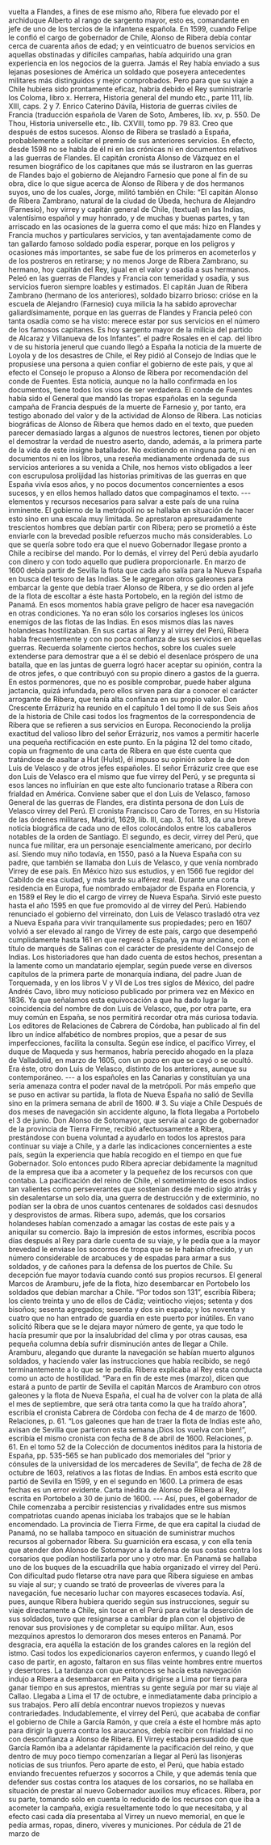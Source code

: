 vuelta a Flandes, a fines de ese mismo año, Ribera fue elevado por el archiduque Alberto al rango de sargento mayor, esto es, comandante en jefe de uno de los tercios de la infantena española. En 1599, cuando Felipe le confió el cargo de gobernador de Chile, Alonso de Ribera debía contar cerca de cuarenta años de edad; y en veinticuatro de buenos servicios en aquellas obstinadas y difíciles campañas, había adquirido una gran experiencia en los negocios de la guerra. Jamás el Rey había enviado a sus lejanas posesiones de América un soldado que poseyera antecedentes militares más distinguidos y mejor comprobados. Pero para que su viaje a Chile hubiera sido prontamente eficaz, habría debido el Rey suministrarle los Coloma, libro x. Herrera, Historia general del mundo etc., parte 111, lib. XIII, caps. 2 y 7. Enrico Caterino Dávila, Historia de guerras civiles de Francia (traducción española de Varen de Soto, Amberes, lib. xv, p. 550. De Thou, Historia universelle etc., lib. CXVIII, tomo pp. 79 83. Creo que después de estos sucesos. Alonso de Ribera se trasladó a España, probablemente a solicitar el premio de sus anteriores servicios. En efecto, desde 1598 no se habla de él ni en las crónicas ni en documentos relativos a las guerras de Flandes. El capitán cronista Alonso de Vázquez en el resumen biográfico de los capitanes que más se ilustraron en las guerras de Flandes bajo el gobierno de Alejandro Farnesio que pone al fin de su obra, dice lo que sigue acerca de Alonso de Ribera y de dos hermanos suyos, uno de los cuales, Jorge, militó también en Chile: “El capitán Alonso de Ribera Zambrano, natural de la ciudad de Úbeda, hechura de Alejandro (Farnesio), hoy virrey y capitán general de Chile, (textual) en las Indias, valentísimo español y muy honrado, y de muchas y buenas partes, y tan arriscado en las ocasiones de la guerra como el que más: hizo en Flandes y Francia muchos y particulares servicios, y tan aventajadamente como de tan gallardo famoso soldado podía esperar, porque en los peligros y ocasiones más importantes, se sabe fue de los primeros en acometerlos y de los postreros en retirarse; y no menos Jorge de Ribera Zambrano, su hermano, hoy capitán del Rey, igual en el valor y osadía a sus hermanos. Peleó en las guerras de Flandes y Francia con temeridad y osadía, y sus servicios fueron siempre loables y estimados. El capitán Juan de Ribera Zambrano (hermano de los anteriores), soldado bizarro brioso: crióse en la escuela de Alejandro (Farnesio) cuya milicia la ha sabido aprovechar galiardísimamente, porque en las guerras de Flandes y Francia peleó con tanta osadía como se ha visto: merece estar por sus servicios en el número de los famosos capitanes. Es hoy sargento mayor de la milicia del partido de Alcaraz y Villanueva de los Infantes”. el padre Rosales en el cap. del libro v de su historia jenerul que cuando llegó a España la noticia de la muerte de Loyola y de los desastres de Chile, el Rey pidió al Consejo de Indias que le propusiese una persona a quien confiar el gobierno de este país, y que al efecto el Consejo le propuso a Alonso de Ribera por recomendación del conde de Fuentes. Esta noticia, aunque no la hallo confirmada en los documentos, tiene todos los visos de ser verdadera. El conde de Fuentes había sido el General que mandó las tropas españolas en la segunda campaña de Francia después de la muerte de Farnesio y, por tanto, era testigo abonado del valor y de la actividad de Alonso de Ribera. Las noticias biográficas de Alonso de Ribera que hemos dado en el texto, que pueden parecer demasiado largas a algunos de nuestros lectores, tienen por objeto el demostrar la verdad de nuestro aserto, dando, además, a la primera parte de la vida de este insigne batallador. No existiendo en ninguna parte, ni en documentos ni en los libros, una reseña medianamente ordenada de sus servicios anteriores a su venida a Chile, nos hemos visto obligados a leer con escrupulosa prolijidad las historias primitivas de las guerras en que España vivía esos años, y no pocos documentos concernientes a esos sucesos, y en ellos hemos hallado datos que compaginamos el texto. --- elementos y recursos necesarios para salvar a este país de una ruina inminente. El gobierno de la metrópoli no se hallaba en situación de hacer esto sino en una escala muy limitada. Se aprestaron apresuradamente trescientos hombres que debían partir con Ribera; pero se prometió a éste enviarle con la brevedad posible refuerzos mucho más considerables. Lo que se quería sobre todo era que el nuevo Gobernador llegase pronto a Chile a recibirse del mando. Por lo demás, el virrey del Perú debía ayudarlo con dinero y con todo aquello que pudiera proporcionarle. En marzo de 1600 debía partir de Sevilla la flota que cada año salía para la Nueva España en busca del tesoro de las Indias. Se le agregaron otros galeones para embarcar la gente que debía traer Alonso de Ribera, y se dio orden al jefe de la flota de escoltar a éste hasta Portobelo, en la región del istmo de Panamá. En esos momentos había grave peligro de hacer esa navegación en otras condiciones. Ya no eran sólo los corsarios ingleses los únicos enemigos de las flotas de las Indias. En esos mismos días las naves holandesas hostilizaban. En sus cartas al Rey y al virrey del Perú, Ribera habla frecuentemente y con no poca confianza de sus servicios en aquellas guerras. Recuerda solamente ciertos hechos, sobre los cuales suele extenderse para demostrar que a él se debió el desenlace próspero de una batalla, que en las juntas de guerra logró hacer aceptar su opinión, contra la de otros jefes, o que contribuyó con su propio dinero a gastos de la guerra. En estos pormenores, que no es posible comprobar, puede haber alguna jactancia, quizá infundada, pero ellos sirven para dar a conocer el carácter arrogante de Ribera, que tenía alta confianza en su propio valor. Don Crescente Errázuriz ha reunido en el capítulo 1 del tomo II de sus Seis años de la historia de Chile casi todos los fragmentos de la correspondencia de Ribera que se refieren a sus servicios en Europa. Reconociendo la prolija exactitud del valioso libro del señor Errázuriz, nos vamos a permitir hacerle una pequeña rectificación en este punto. En la página 12 del tomo citado, copia un fragmento de una carta de Ribera en que éste cuenta que tratándose de asaltar a Hut (Hulst), él impuso su opinión sobre la de don Luis de Velasco y de otros jefes españoles. El señor Errázuriz cree que ese don Luis de Velasco era el mismo que fue virrey del Perú, y se pregunta si esos lances no influirían en que este alto funcionario tratase a Ribera con frialdad en América. Conviene saber que el don Luis de Velasco, famoso General de las guerras de Flandes, era distinta persona de don Luis de Velasco virrey del Perú. El cronista Francisco Caro de Torres, en su Historia de las órdenes militares, Madrid, 1629, lib. III, cap. 3, fol. 183, da una breve noticia biográfica de cada uno de ellos colocándolos entre los caballeros notables de la orden de Santiago. El segundo, es decir, virrey del Perú, que nunca fue militar, era un personaje esencialmente americano, por decirlo así. Siendo muy niño todavía, en 1550, pasó a la Nueva España con su padre, que también se llamaba don Luis de Velasco, y que venía nombrado Virrey de ese país. En México hizo sus estudios, y en 1566 fue regidor del Cabildo de esa ciudad, y más tarde su alférez real. Durante una corta residencia en Europa, fue nombrado embajador de España en Florencia, y en 1589 el Rey le dio el cargo de virrey de Nueva España. Sirvió este puesto hasta el año 1595 en que fue promovido al de virrey del Perú. Habiendo renunciado el gobierno del virreinato, don Luis de Velasco trasladó otra vez a Nueva España para vivir tranquilamente sus propiedades; pero en 1607 volvió a ser elevado al rango de Virrey de este país, cargo que desempeñó cumplidamente hasta 161 en que regresó a España, ya muy anciano, con el título de marqués de Salinas con el carácter de presidente del Consejo de Indias. Los historiadores que han dado cuenta de estos hechos, presentan a la lamente como un mandatario ejemplar, según puede verse en diversos capítulos de la primera parte de monarquía indiana, del padre Juan de Torquemada, y en los libros V y VI de Los tres siglos de México, del padre Andrés Cavo, libro muy noticioso publicado por primera vez en México en 1836. Ya que señalamos esta equivocación a que ha dado lugar la coincidencia del nombre de don Luis de Velasco, que, por otra parte, era muy común en España, se nos permitirá recordar otra más curiosa todavía. Los editores de Relaciones de Cabrera de Córdoba, han publicado al fin del libro un índice alfabético de nombres propios, que a pesar de sus imperfecciones, facilita la consulta. Según ese índice, el pacífico Virrey, el duque de Maqueda y sus hermanos, habría perecido ahogado en la plaza de Valladolid, en marzo de 1605, con un pozo en que se cayó o se ocultó. Era éste, otro don Luis de Velasco, distinto de los anteriores, aunque su contemporáneo. --- a los españoles en las Canarias y constituían ya una seria amenaza contra el poder naval de la metrópoli. Por más empeño que se puso en activar su partida, la flota de Nueva España no salió de Sevilla sino en la primera semana de abril de 1600. # 3. Su viaje a Chile Después de dos meses de navegación sin accidente alguno, la flota llegaba a Portobelo el 3 de junio. Don Alonso de Sotomayor, que servía al cargo de gobernador de la provincia de Tierra Firme, recibió afectuosamente a Ribera, prestándose con buena voluntad a ayudarlo en todos los aprestos para continuar su viaje a Chile, y a darle las indicaciones concernientes a este país, según la experiencia que había recogido en el tiempo en que fue Gobernador. Solo entonces pudo Ribera apreciar debidamente la magnitud de la empresa que iba a acometer y la pequeñez de los recursos con que contaba. La pacificación del reino de Chile, el sometimiento de esos indios tan valientes como perseverantes que sostenían desde medio siglo atrás y sin desalentarse un solo día, una guerra de destrucción y de exterminio, no podían ser la obra de unos cuantos centenares de soldados casi desnudos y desprovistos de armas. Ribera supo, además, que los corsarios holandeses habían comenzado a amagar las costas de este país y a aniquilar su comercio. Bajo la impresión de estos informes, escribía pocos días después al Rey para darle cuenta de su viaje, y le pedía que a la mayor brevedad le enviase los socorros de tropa que se le habían ofrecido, y un número considerable de arcabuces y de espadas para armar a sus soldados, y de cañones para la defensa de los puertos de Chile. Su decepción fue mayor todavía cuando contó sus propios recursos. El general Marcos de Aramburu, jefe de la flota, hizo desembarcar en Portobelo los soldados que debían marchar a Chile. “Por todos son 131”, escribía Ribera; los ciento treinta y uno de ellos de Cádiz; veintiocho viejos; setenta y dos bisoños; sesenta agregados; sesenta y dos sin espada; y los noventa y cuatro que no han entrado de guardia en este puerto por inútiles. En vano solicitó Ribera que se le dejara mayor número de gente, ya que todo le hacía presumir que por la insalubridad del clima y por otras causas, esa pequeña columna debía sufrir disminución antes de llegar a Chile. Aramburu, alegando que durante la navegación se habían muerto algunos soldados, y haciendo valer las instrucciones que había recibido, se negó terminantemente a lo que se le pedía. Ribera explicaba al Rey esta conducta como un acto de hostilidad. “Para en fin de este mes (marzo), dicen que estará a punto de partir de Sevilla el capitán Marcos de Aramburo con otros galeones y la flota de Nueva España, el cual ha de volver con la plata de allá el mes de septiembre, que será otra tanta como la que ha traído ahora”, escribía el cronista Cabrera de Córdoba con fecha de 4 de marzo de 1600. Relaciones, p. 61. “Los galeones que han de traer la flota de Indias este año, avisan de Sevilla que partieron esta semana ¡Dios los vuelva con bien!”, escribía el mismo cronista con fecha de 8 de abril de 1600. Relaciones, p. 61. En el tomo 52 de la Colección de documentos inéditos para la historia de España, pp. 535-565 se han publicado dos memoriales del “prior y cónsules de la universidad de los mercaderes de Sevilla”, de fecha de 28 de octubre de 1603, relativos a las flotas de Indias. En ambos está escrito que partió de Sevilla en 1599, y en el segundo en 1600. La primera de esas fechas es un error evidente. Carta inédita de Alonso de Ribera al Rey, escrita en Portobelo a 30 de junio de 1600. --- Así, pues, el gobernador de Chile comenzaba a percibir resistencias y rivalidades entre sus mismos compatriotas cuando apenas iniciaba los trabajos que se le habían encomendado. La provincia de Tierra Firme, de que era capital la ciudad de Panamá, no se hallaba tampoco en situación de suministrar muchos recursos al gobernador Ribera. Su guarnición era escasa, y con ella tenía que atender don Alonso de Sotomayor a la defensa de sus costas contra los corsarios que podían hostilizarla por uno y otro mar. En Panamá se hallaba uno de los buques de la escuadrilla que había organizado el virrey del Perú. Con dificultad pudo fletarse otra nave para que Ribera siguiese en ambas su viaje al sur; y cuando se trató de proveerlas de víveres para la navegación, fue necesario luchar con mayores escaseces todavía. Así, pues, aunque Ribera hubiera querido según sus instrucciones, seguir su viaje directamente a Chile, sin tocar en el Perú para evitar la deserción de sus soldados, tuvo que resignarse a cambiar de plan con el objetivo de renovar sus provisiones y de completar su equipo militar. Aun, esos mezquinos aprestos lo demoraron dos meses enteros en Panamá. Por desgracia, era aquélla la estación de los grandes calores en la región del istmo. Casi todos los expedicionarios cayeron enfermos, y cuando llegó el caso de partir, en agosto, faltaron en sus filas veinte hombres entre muertos y desertores. La tardanza con que entonces se hacía esta navegación indujo a Ribera a desembarcar en Paita y dirigirse a Lima por tierra para ganar tiempo en sus aprestos, mientras su gente seguía por mar su viaje al Callao. Llegaba a Lima el 17 de octubre, e inmediatamente daba principio a sus trabajos. Pero allí debía encontrar nuevos tropiezos y nuevas contrariedades. Indudablemente, el virrey del Perú, que acababa de confiar el gobierno de Chile a García Ramón, y que creía a éste el hombre más apto para dirigir la guerra contra los araucanos, debía recibir con frialdad si no con desconfianza a Alonso de Ribera. El Virrey estaba persuadido de que García Ramón iba a adelantar rápidamente la pacificación del reino, y que dentro de muy poco tiempo comenzarían a llegar al Perú las lisonjeras noticias de sus triunfos. Pero aparte de esto, el Perú, que había estado enviando frecuentes refuerzos y socorros a Chile, y que además tenía que defender sus costas contra los ataques de los corsarios, no se hallaba en situación de prestar al nuevo Gobernador auxilios muy eficaces. Ribera, por su parte, tomando sólo en cuenta lo reducido de los recursos con que iba a acometer la campaña, exigía resueltamente todo lo que necesitaba, y al efecto casi cada día presentaba al Virrey un nuevo memorial, en que le pedía armas, ropas, dinero, víveres y municiones. Por cédula de 21 de marzo de